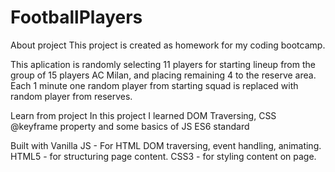 # FootballPlayers

About project
This project is created as homework for my coding bootcamp.

This aplication is randomly selecting 11 players for starting lineup from the group of 15 players AC Milan, and placing remaining 4 to the reserve area.
Each 1 minute one random player from starting squad is replaced with random player from reserves.

Learn from project
In this project I learned DOM Traversing, CSS @keyframe property and some basics of JS ES6 standard

Built with
Vanilla JS - For HTML DOM traversing, event handling, animating.
HTML5 - for structuring page content.
CSS3 - for styling content on page.
